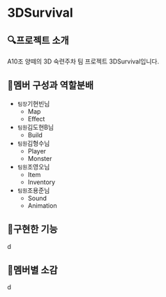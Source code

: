 # 3DSurvival
## 🔍프로젝트 소개
A10조 양떼의 3D 숙련주차 팀 프로젝트 3DSurvival입니다.
## 👬멤버 구성과 역할분배
* `팀장`기현빈님
  * Map
  * Effect
* `팀원`김도현B님
  * Build
* `팀원`김형수님
  * Player
  * Monster
* `팀원`조영오님
  * Item
  * Inventory
* `팀원`조용준님
  * Sound
  * Animation
## 📁구현한 기능
d
## 🐑멤버별 소감
d
